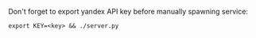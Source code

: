 Don't forget to export yandex API key before manually spawning
service:

```export KEY=<key> && ./server.py```
